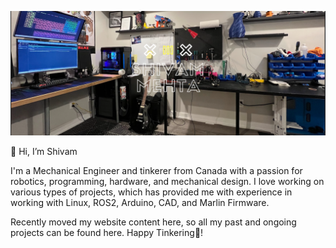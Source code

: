 ![Banner](/banner.png)

👋 Hi, I’m Shivam

I'm a Mechanical Engineer and tinkerer from Canada with a passion for robotics, programming, hardware, and mechanical design. I love working on various types of projects, which has provided me with experience in working with Linux, ROS2, Arduino, CAD, and Marlin Firmware.

Recently moved my website content here, so all my past and ongoing projects can be found here. Happy Tinkering:wrench:!
